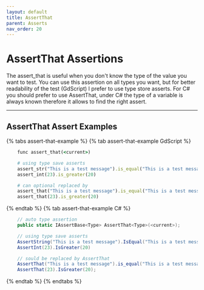 ```yaml
---
layout: default
title: AssertThat
parent: Asserts
nav_order: 20
---
```


# AssertThat Assertions

The assert_that is useful when you don't know the type of the value you want to test. You can use this assertion on all types you want, but for better readability of the test (GdScript) I prefer to use type store asserts.
For C# you should prefer to use AssertThat, under C# the type of a variable is always known therefore it allows to find the right assert.


---
## AssertThat Assert Examples

{% tabs assert-that-example %}
{% tab assert-that-example GdScript %}
```ruby
    func assert_that(<current>)
```
```ruby
    # using type save asserts
    assert_str("This is a test message").is_equal("This is a test message")
    assert_int(23).is_greater(20)

    # can optional replaced by
    assert_that("This is a test message").is_equal("This is a test message")
    assert_that(23).is_greater(20)
```
{% endtab %}
{% tab assert-that-example C# %}
```cs
    // auto type assertion
    public static IAssertBase<Type> AssertThat<Type>(<current>);
```
```cs
    // using type save asserts
    AssertString("This is a test message").IsEqual("This is a test message");
    AssertInt(23).IsGreater(20)

    // sould be replaced by AssertThat
    AssertThat("This is a test message").is_equal("This is a test message");
    AssertThat(23).IsGreater(20);
```
{% endtab %}
{% endtabs %}